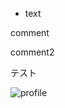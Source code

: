* text

comment

comment2

テスト

![profile](https://user-images.githubusercontent.com/18162391/150670033-3483926e-dde6-4399-b29a-bf1c371712ae.png)
